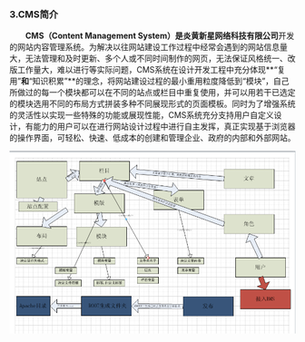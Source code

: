 ### 3.CMS简介

&emsp;&emsp;**CMS（Content Management System）**是**炎黄新星网络科技有限公司**开发的网站内容管理系统。为解决以往网站建设工作过程中经常会遇到的网站信息量大，无法管理和及时更新、多个人或不同时间制作的网页，无法保证风格统一、改版工作量大，难以进行等实际问题，CMS系统在设计开发工程中充分体现**“复用”**和**“知识积累”**的理念，将网站建设过程的最小重用粒度降低到“模块”，自己所做过的每一个模块都可以在不同的站点或栏目中重复使用，并可以用若干已选定的模块选用不同的布局方式拼装多种不同展现形式的页面模板。同时为了增强系统的灵活性以实现一些特殊的功能或展现性能，CMS系统充分支持用户自定义设计，有能力的用户可以在进行网站设计过程中进行自主发挥，真正实现基于浏览器的操作界面，可轻松、快速、低成本的创建和管理企业、政府的内部和外部网站。

![](/images/introduce.png)

